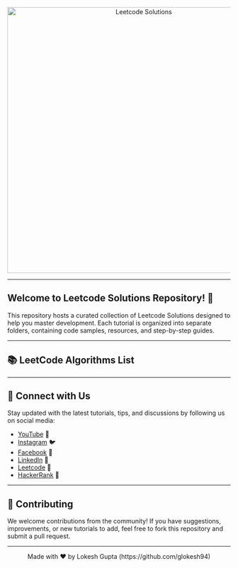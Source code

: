 <!-- Banner Image -->
<p align="center">
  <img src="https://workablehr.s3.amazonaws.com/uploads/account/open_graph_logo/604858/social?1687549873000" alt="Leetcode Solutions" width="600px">
</p>

---

<!-- Introduction -->

## Welcome to Leetcode Solutions Repository! 🚀

This repository hosts a curated collection of Leetcode Solutions designed to help you master development. Each tutorial is organized into separate folders, containing code samples, resources, and step-by-step guides.

---

<!-- Projects Section -->

## 📚 LeetCode Algorithms List

<!-- 1. [To Do List](./to_do_list) - To Do List.
2. [Password Generator](./password_generator) - Password Generator. -->

---

<!-- Social Media Links -->

## 🌟 Connect with Us

Stay updated with the latest tutorials, tips, and discussions by following us on social media:

- [YouTube](https://www.youtube.com/channel/UC6xwdnM1K6B6h5EcsZrn0gg) 🎥
- [Instagram](https://www.instagram.com/lokesh.k.gupta/) 🐦
- [Facebook](https://www.facebook.com/i.m.bad.boy.with.good.habit) 📘
- [LinkedIn](https://www.linkedin.com/in/me-gupta-lokesh/) 🔗
- [Leetcode](https://leetcode.com/u/glokesh94/) 🔗
- [HackerRank](https://www.hackerrank.com/profile/glokesh94) 🔗

---

<!-- Contribution Guidelines -->

## 🤝 Contributing

We welcome contributions from the community! If you have suggestions, improvements, or new tutorials to add, feel free to fork this repository and submit a pull request.

---

<!-- Footer -->
<p align="center">
  Made with ❤️ by Lokesh Gupta (https://github.com/glokesh94)
</p>
